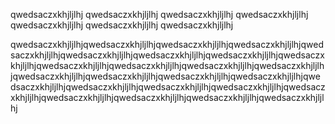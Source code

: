 qwedsaczxkhjljlhj
qwedsaczxkhjljlhj
qwedsaczxkhjljlhj
qwedsaczxkhjljlhj
qwedsaczxkhjljlhj
qwedsaczxkhjljlhj
qwedsaczxkhjljlhj

qwedsaczxkhjljlhjqwedsaczxkhjljlhjqwedsaczxkhjljlhjqwedsaczxkhjljlhjqwedsaczxkhjljlhjqwedsaczxkhjljlhjqwedsaczxkhjljlhjqwedsaczxkhjljlhjqwedsaczxkhjljlhjqwedsaczxkhjljlhjqwedsaczxkhjljlhjqwedsaczxkhjljlhjqwedsaczxkhjljlhjqwedsaczxkhjljlhjqwedsaczxkhjljlhjqwedsaczxkhjljlhjqwedsaczxkhjljlhjqwedsaczxkhjljlhjqwedsaczxkhjljlhjqwedsaczxkhjljlhjqwedsaczxkhjljlhjqwedsaczxkhjljlhjqwedsaczxkhjljlhjqwedsaczxkhjljlhjqwedsaczxkhjljlhjqwedsaczxkhjljlhj